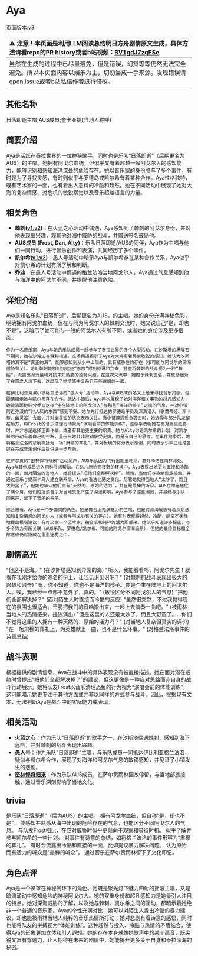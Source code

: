 # Aya
页面版本:v3
 

| :warning: 注意！本页面是利用LLM阅读总结明日方舟剧情原文生成，具体方法请看repo的PR history或者b站视频：[BV1gdJ7zqESe](https://www.bilibili.com/video/BV1gdJ7zqESe/)         |
|:----------------------------|
| 虽然在生成的过程中已尽量避免，但是错误，幻觉等等仍然无法完全避免。所以本页面内容以娱乐为主，切勿当成一手来源。发现错误请open issue或者b站私信作者进行修改。|



## 其他名称
日落即逝主唱;AUS成员;奎卡亚提(当地人称呼)
## 简要介绍
Aya是活跃在泰拉世界的一位神秘歌手，同时也是乐队“日落即逝”（后期更名为AUS）的主唱。她拥有阿戈尔血统，但似乎又有着超越一般阿戈尔人的感知能力，能够识别和感知海洋深处的危险存在。她以音乐家的身份参与了多个事件，有时是为了寻找灵感，有时则似乎与罗德岛或凯尔希有着某种合作。Aya性格独特，既有艺术家的一面，也有着出人意料的冷酷和超然。她在不同活动中展现了她对大海的复杂情感、对危机的敏锐察觉以及音乐超越语言的力量。
## 相关角色
-   **棘刺([v1](../chars/char_293_thorns.md),[v2](char_293_thorns.md))**：在火蓝之心活动中偶遇，Aya感知到了棘刺的阿戈尔身份，并对他表现出兴趣，观察他对海中威胁的战斗，并赠送签名鼓励他。
-   **AUS成员 (Frost, Dan, Alty)**：乐队日落即逝/AUS的同伴，Aya作为主唱与他们一同行动，进行音乐创作和表演，共同经历了多个事件。
-   **凯尔希([v1](../chars/char_003_kalts.md),[v2](char_003_kalts.md))**：愚人号活动中暗示Aya与凯尔希存在某种合作关系，Aya似乎对凯尔希的计划有所了解和判断。
-   **乔迪**：在愚人号活动中偶遇的格兰法洛当地阿戈尔人，Aya通过气息感知到他与海洋中的阿戈尔不同，并提醒他注意危险。
## 详细介绍
Aya是知名乐队“日落即逝”，后期更名为AUS，的主唱。她的身份充满神秘色彩，明确拥有阿戈尔血统，但在与同为阿戈尔人的棘刺交流时，她又说自己“是，却也不是”，这暗示了她可能与一般的阿戈尔人有所不同，或者她的身份涉及更多层面。

    作为一名音乐家，Aya与她的乐队成员一起参与了泰拉世界的多个大型活动。在汐斯塔的黑曜石节期间，她在沙滩边与棘刺相遇。这场偶遇揭示了Aya对大海有着异常敏锐的感知。她认为汐斯塔的海不是“真正的海”，能够感知到从水中出现的、具有威胁性的存在（很可能与阿戈尔的深海威胁有关）。她对棘刺能够对抗这些“东西”感到惊讶和兴奋，甚至将棘刺的战斗视为一种“舞蹈”，流露出对力量和对抗未知威胁的独特兴趣。在这次交流中，她赠予棘刺签名，并鼓励他为了在意之人活下去，这展现了她情感中复杂且有些跳脱的一面。

    在伊比利亚海滨小镇格兰法洛的“愚人号”活动中，Aya与AUS成员名义上是来寻找音乐灵感，但剧情暗示她与凯尔希存在合作。抵达小镇后，Aya再次展现了她对海洋相关事物的超凡感知力，她能清晰地区分乔迪这样“生在陆地上的阿戈尔人”与那些“海洋的孩子”之间的气息，并对小镇附近弥漫的“讨人厌的东西”感到不安。她与先行抵达的罗德岛干员及深海猎人（歌蕾蒂娅、斯卡蒂、幽灵鲨）会面，并对幽灵鲨的状态表示关注。当小镇遭遇恐鱼袭击时，她选择与部分队友留在后方，将Frost的音乐清理行动视为“演唱会前的体能训练”，这似乎表明她在面对直接威胁时，并非总是选择正面作战，或者有其他更主要的职责。她与Alty讨论凯尔希的计划，对凯尔希的行动有着自己的判断，显示出她并非被动接受安排，而是有自己的思考。在事件结束后，她将格兰法洛的悲剧概括为一场“肃穆的葬礼”，并对极境的努力表示感谢，同时表示乐队已经准备好在完成音乐创作后提供进一步帮助。

    在萨尔贡的“密林悍将归来”活动尾声，AUS乐队因为飞行器能量耗尽，意外降落在雨林深处。Aya与其他成员进入雨林寻求帮助。在这片原始而狂野的环境中，Aya表现出她更为直接和冷酷的一面，面对陌生的当地人，她曾提议“把他们全都解决掉”。然而，当他们与森蚺部族接触，并通过音乐与提亚卡乌人建立联系后，Aya的看法也随之变化。尽管她觉得当地人“太吵了，而且太野蛮了”，但她也承认他们拥有“天然的、原始的活力”，并且是最棒的听众。AUS在神庙居住了两个月，他们的摇滚音乐对当地文化产生了深远影响。Aya参与了这些演出，并最终与乐队一同离开，留下了音乐的种子。

    综合来看，Aya是一个多面向的角色。她是舞台上充满魅力的主唱，也是对深海威胁有着深刻感知和复杂情感的阿戈尔人（或者与阿戈尔有关的存在）。她有时表现得超然、冷酷，能毫不犹豫地提出极端建议；有时又像一个艺术家，被音乐和纯粹的活力所感染。她似乎知道许多秘密，与多个势力有所关联（AUS乐队、罗德岛/凯尔希、可能的阿戈尔深海派系），但她的最终目标和全部底细仍然隐藏在重重迷雾之中。
## 剧情高光
"但这不是海。" (在汐斯塔感知到异常的海)
    "所以，我能看看吗，阿戈尔先生！就看在我刚才给你的签名的份上，让我见识见识吧？" (对棘刺的战斗表现出极大的兴趣和兴奋)
    "嗯，你不知道，你也不是海洋的孩子。你是个生在陆地上的阿戈尔人。唉，我已经一点都不意外了，真的。" (敏锐区分不同阿戈尔人的气息)
    "把他们全都解决掉？" (面对陌生人时直接而冷酷的反应)
    "虽然很突然，不过我觉得现在的氛围也很适合。干脆把我们的音响搬出来，一起上去演奏一曲吧。" (被雨林当地人的热情感染，提议演出)
    "但是这里的人还是太吵了，而且太野蛮了。...你们不觉得这里的人拥有一种天然的、原始的活力吗？" (对当地人复杂但真实的评价)
    "在一场肃穆的葬礼上，为英雄献上一曲，也不是什么坏事。" (对格兰法洛事件的诗意总结)
## 战斗表现
根据提供的剧情信息，Aya在战斗中的具体表现没有被直接描述。她在面对潜在威胁时曾提出“把他们全都解决掉？”的建议，但这更像是一种应对思路而非自身的战斗行动展示。她将队友Frost以音乐清理恐鱼的行为视为“演唱会前的体能训练”，这可能暗示她更专注于其他方面或并非以同样的方式参与战斗。因此，根据现有文本，无法判断Aya在战斗中的实际能力或表现。
## 相关活动
-   **[火蓝之心](../stories/act3d0.md)**：作为乐队“日落即逝”的歌手之一，在汐斯塔偶遇棘刺，感知到海下危险，并对棘刺的战斗表现出兴趣。
-   **[愚人号](../stories/act17side.md)**：作为乐队“日落即逝”主唱，与乐队成员一同抵达伊比利亚格兰法洛，疑似与凯尔希合作，展现了对海洋和阿戈尔气息的敏锐感知，并见证了小镇发生的悲剧。
-   **[密林悍将归来](../stories/act12d0.md)**：作为乐队AUS成员，在萨尔贡雨林因故停留，与当地部族接触，通过音乐深刻影响了当地文化。
## trivia
是乐队“日落即逝”（后为AUS）的主唱。
    拥有阿戈尔血统，但自称“是，却也不是”。
    能感知并熟悉从海中出现的危险存在的气息，也能区分不同阿戈尔人的气息。
    与队友Frost相比，在应对威胁时似乎更倾向于观察和等待时机。
    似乎了解并参与凯尔希的一些计划。
    对事件有诗意的总结，如将格兰法洛的事件形容为“肃穆的葬礼”。
    有时会流露出冷酷和直接的一面，比如提议暴力解决问题。
    认为原始而有活力的听众是“最棒的听众”。
    通过音乐在萨尔贡雨林留下了文化印记。
## 角色点评
Aya是一个笼罩在神秘光环下的角色。她既是聚光灯下魅力四射的摇滚主唱，又是暗流涌动中感知危险的神秘阿戈尔人。她的双重身份和超凡感知力是她最引人注目的特点。她对深海威胁的了解，以及她与棘刺、凯尔希之间的互动，都暗示着她绝非一个普通的音乐家。Aya的个性充满对比：她可以对陌生人提出冷酷的暴力建议，却也能被雨林当地人纯粹的音乐热情所打动；她对悲剧有着诗意的感悟，同时也能将队友的拼搏视为“体能训练”。这种超然与投入、冷酷与热情的矛盾结合，使得Aya的形象更加立体和引人遐想。她的存在本身就像她歌声中的某个高音，既尖锐又富有穿透力，让人期待在未来的剧情中，她能揭开更多关于自身和泰拉深海的秘密。